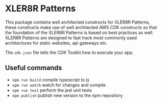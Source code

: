 # XLER8R Patterns

This package contains well architected constructs for XLER8R Patterns, these constructs make use of
well architected AWS CDK constructs so that the foundation of the XLER8R Patterns is based on best practices as well.
XLER8R Patterns are designed to fast track  most commonly used architectures for static websites, api gateways etc.

The `cdk.json` file tells the CDK Toolkit how to execute your app.

## Useful commands

* `npm run build`   compile typescript to js
* `npm run watch`   watch for changes and compile
* `npm run test`    perform the jest unit tests
* `npm publish`     publish new version to the npm repository
